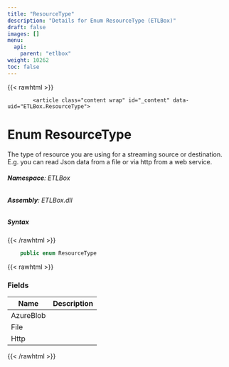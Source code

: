```yaml
---
title: "ResourceType"
description: "Details for Enum ResourceType (ETLBox)"
draft: false
images: []
menu:
  api:
    parent: "etlbox"
weight: 10262
toc: false
---
```


{{< rawhtml >}}

            <article class="content wrap" id="_content" data-uid="ETLBox.ResourceType">
  <h1 id="ETLBox_ResourceType" data-uid="ETLBox.ResourceType" class="text-break">Enum ResourceType
</h1>
  <div class="markdown level0 summary"><p>The type of resource you are using for a streaming source or destination.
E.g. you can read Json data from a file or via http from a web service.</p>
</div>
  <div class="markdown level0 conceptual"></div>
<h6><strong>Namespace</strong>: ETLBox</h6>
  <h6><strong>Assembly</strong>: ETLBox.dll</h6>
  <h5 id="ETLBox_ResourceType_syntax">Syntax</h5>
{{< /rawhtml >}}

```C#
    public enum ResourceType
```

{{< rawhtml >}}
  <h3 id="fields">Fields
</h3>
  <table class="table table-bordered table-striped table-condensed">
    <thead>
      <tr>
        <th>Name</th>
        <th>Description</th>
      </tr>
    <thead>
    <tbody>
      <tr>
        <td id="ETLBox_ResourceType_AzureBlob">AzureBlob</td>
        <td></td>
      </tr>
      <tr>
        <td id="ETLBox_ResourceType_File">File</td>
        <td></td>
      </tr>
      <tr>
        <td id="ETLBox_ResourceType_Http">Http</td>
        <td></td>
      </tr>
    </tbody>
  </thead></thead></table>

{{< /rawhtml >}}

